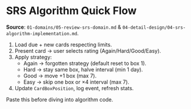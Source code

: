 # SRS Algorithm Quick Flow

**Source**: `01-domains/05-review-srs-domain.md` & `04-detail-design/04-srs-algorithm-implementation.md`.

1. Load due + new cards respecting limits.
2. Present card → user selects rating (Again/Hard/Good/Easy).
3. Apply strategy:
   - Again → forgotten strategy (default reset to box 1).
   - Hard → stay same box, halve interval (min 1 day).
   - Good → move +1 box (max 7).
   - Easy → skip one box or ×4 interval (max 7).
4. Update `CardBoxPosition`, log event, refresh stats.

Paste this before diving into algorithm code.
